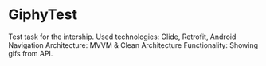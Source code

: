 # GiphyTest
Test task for the intership. 
Used technologies: Glide, Retrofit, Android Navigation
Architecture: MVVM & Clean Architecture
Functionality: Showing gifs from API. 
